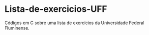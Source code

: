 # Lista-de-exercicios-UFF
Códigos em C sobre uma lista de exercícios da Universidade Federal Fluminense.
